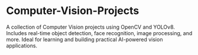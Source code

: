 # Computer-Vision-Projects
A collection of Computer Vision projects using OpenCV and YOLOv8. Includes real-time object detection, face recognition, image processing, and more. Ideal for learning and building practical AI-powered vision applications.
